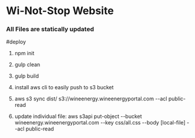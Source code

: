 # Wi-Not-Stop Website

### All Files are statically updated

#deploy

1. npm init
2. gulp clean
3. gulp build
4. install aws cli to easily push to s3 bucket
5. aws s3 sync dist/ s3://wineenergy.wineenergyportal.com --acl public-read

6. update individual file: aws s3api put-object --bucket wineenergy.wineenergyportal.com --key css/all.css --body [local-file] --acl public-read
